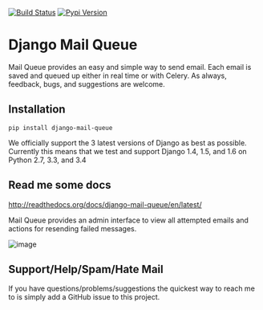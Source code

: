 [![Build Status](https://travis-ci.org/dstegelman/django-mail-queue.png?branch=master)](https://travis-ci.org/dstegelman/django-mail-queue)
[![Pypi Version](https://pypip.in/v/django-mail-queue/badge.png)](https://crate.io/packages/django-mail-queue)


Django Mail Queue
=================

Mail Queue provides an easy and simple way to send email.  Each email is saved and queued up either in
real time or with Celery.  As always, feedback, bugs, and suggestions are welcome.

Installation
------------

    pip install django-mail-queue

We officially support the 3 latest versions of Django as best as possible.  Currently this means
that we test and support Django 1.4, 1.5, and 1.6 on Python 2.7, 3.3, and 3.4
    
Read me some docs
-----------------

http://readthedocs.org/docs/django-mail-queue/en/latest/

Mail Queue provides an admin interface to view all attempted emails and actions for resending failed messages.

![image](http://cl.ly/image/1j2S3f021z0M/Screen%20Shot%202012-11-18%20at%205.45.17%20PM.png)


Support/Help/Spam/Hate Mail
---------------------------

If you have questions/problems/suggestions the quickest way to reach me to is simply add a GitHub issue to this project.
